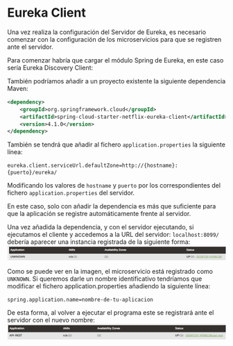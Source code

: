 # Eureka Client

Una vez realiza la configuración del Servidor de Eureka, es necesario comenzar con la configuración de los microservicios para que se registren ante el servidor.

Para comenzar habría que cargar el módulo Spring de Eureka, en este caso sería Eureka Discovery Client:

También podríamos añadir a un proyecto existente la siguiente dependencia Maven:

```xml
<dependency>
    <groupId>org.springframework.cloud</groupId>
    <artifactId>spring-cloud-starter-netflix-eureka-client</artifactId>
    <version>4.1.0</version>
</dependency>
```

También se tendrá que añadir al fichero ``application.properties`` la siguiente línea:

```properties
eureka.client.serviceUrl.defaultZone=http://{hostname}:{puerto}/eureka/
```

Modificando los valores de ``hostname`` y ``puerto`` por los correspondientes del fichero ``application.properties`` del servidor.

En este caso, solo con añadir la dependencia es más que suficiente para que la aplicación se registre automáticamente frente al servidor.

Una vez añadida la dependencia, y con el servidor ejecutando, si ejecutamos el cliente y accedemos a la URL del servidor: ``localhost:8099/`` debería aparecer una instancia registrada de la siguiente forma:
![alt text](image.png)

Como se puede ver en la imagen, el microservicio está registrado como ``UNKNOWN``. Si queremos darle un nombre identificativo tendríamos que modificar el fichero application.properties añadiendo la siguiente línea:
```properties
spring.application.name=nombre-de-tu-aplicacion
```

De esta forma, al volver a ejecutar el programa este se registrará ante el servidor con el nuevo nombre:
![alt text](image-1.png)

